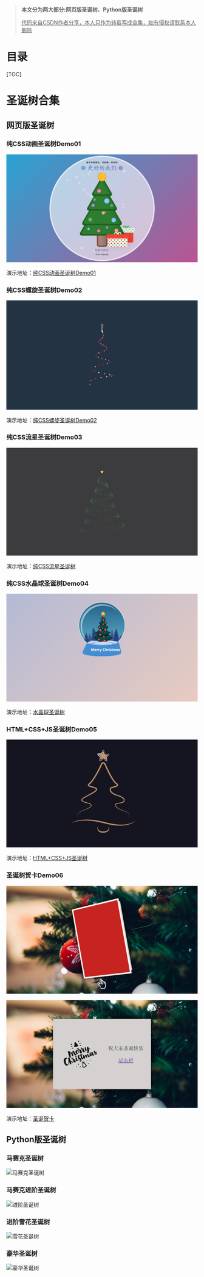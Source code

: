 > **本文分为两大部分:网页版圣诞树、Python版圣诞树**
>
> <u>代码来自CSDN作者分享，本人只作为转载写成合集，如有侵权请联系本人删除</u>



# 目录

[TOC]



# 圣诞树合集

## 网页版圣诞树

### 纯CSS动画圣诞树Demo01

![纯CSS圣诞树Demo1](演示图片/纯CSS圣诞树Demo1.png)


演示地址：[纯CSS动画圣诞树Demo01]('https://blog.emobook.cn/ChristmasTree/纯CSS圣诞树Demo1.html')





### 纯CSS螺旋圣诞树Demo02

![纯CSS圣诞树Demo2](演示图片/纯CSS圣诞树Demo2.png)


演示地址：[纯CSS螺旋圣诞树Demo02]('https://blog.emobook.cn/ChristmasTree/纯CSS圣诞树Demo2.html')





### 纯CSS流星圣诞树Demo03

![纯CSS流星圣诞树](演示图片/纯CSS流星圣诞树.png)


演示地址：[纯CSS流星圣诞树]('https://blog.emobook.cn/ChristmasTree/纯CSS流星圣诞树.html')



### 纯CSS水晶球圣诞树Demo04

![水晶球圣诞树](演示图片/水晶球圣诞树.png)


演示地址：[水晶球圣诞树]('https://blog.emobook.cn/ChristmasTree/水晶球圣诞树.html')



### HTML+CSS+JS圣诞树Demo05

![html+css+js](演示图片/html+css+js.png)


演示地址：[HTML+CSS+JS圣诞树]('https://blog.emobook.cn/ChristmasTree/HTML+CSS+JS圣诞树.html')



### 圣诞树贺卡Demo06

![圣诞贺卡1](演示图片/圣诞贺卡1.png)

![圣诞贺卡2](演示图片/圣诞贺卡2.png)


演示地址：[圣诞贺卡]('https://blog.emobook.cn/ChristmasTree/圣诞贺卡.html')



## Python版圣诞树

### 马赛克圣诞树

![马赛克圣诞树](C:\Users\WayJun\Desktop\圣诞树合集\演示图片\马赛克圣诞树.png)



### 马赛克进阶圣诞树

![进阶圣诞树](C:\Users\WayJun\Desktop\圣诞树合集\演示图片\进阶圣诞树.png)



### 进阶雪花圣诞树

![雪花圣诞树](C:\Users\WayJun\Desktop\圣诞树合集\演示图片\雪花圣诞树.png)



### 豪华圣诞树

![豪华圣诞树](C:\Users\WayJun\Desktop\圣诞树合集\演示图片\豪华圣诞树.png)